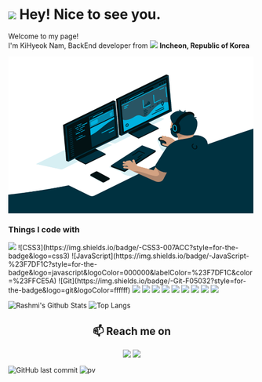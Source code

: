 <h1><img src="https://emojis.slackmojis.com/emojis/images/1531849430/4246/blob-sunglasses.gif?1531849430" width="30"/> Hey! Nice to see you.</h1>

<p>Welcome to my page! </br> I'm KiHyeok Nam, BackEnd developer from <img src=https://user-images.githubusercontent.com/75459974/227701787-bc508a43-7d2b-43c8-8888-b9b673ebaadd.png width="13"/> <b>Incheon, Republic of Korea</b></p>
<img align="center" alt="GIF" src="https://github.com/carpediem3651/carpediem3651/blob/main/code.gif?raw=true" width="500" height="320" />

<h3>Things I code with</h3>

<img src="https://img.shields.io/badge/-HTML5-F05032?style=for-the-badge&logo=html5&logoColor=ffffff">
![CSS3](https://img.shields.io/badge/-CSS3-007ACC?style=for-the-badge&logo=css3)
![JavaScript](https://img.shields.io/badge/-JavaScript-%23F7DF1C?style=for-the-badge&logo=javascript&logoColor=000000&labelColor=%23F7DF1C&color=%23FFCE5A)
![Git](https://img.shields.io/badge/-Git-F05032?style=for-the-badge&logo=git&logoColor=ffffff)
<img src="https://img.shields.io/badge/java-007396?style=for-the-badge&logo=java&logoColor=white">
<img src="https://img.shields.io/badge/Spring-6DB33F?style=for-the-badge&logo=Spring&logoColor=white">
<img src="https://img.shields.io/badge/Spring%20Boot-6DB33F?style=for-the-badge&logo=Spring&logoColor=white">
<img src="https://img.shields.io/badge/jquery-0769AD?style=for-the-badge&logo=jquery&logoColor=black">
<img src="https://img.shields.io/badge/MyBatis-26689A?style=for-the-badge&logo=&logoColor=white">
<img src="https://img.shields.io/badge/MySQL-4479A1?style=for-the-badge&logo=MySQL&logoColor=white">
<img src="https://img.shields.io/badge/oracle-F80000?style=for-the-badge&logo=oracle&logoColor=white">
<img src="https://img.shields.io/badge/thymeleaf-6DB33F?style=for-the-badge&logo=thymeleaf&logoColor=white">
<img src="https://img.shields.io/badge/apache tomcat-F8DC75?style=for-the-badge&logo=apachetomcat&logoColor=white">


![Rashmi's Github Stats](https://github-readme-stats.vercel.app/api?username=carpediem3651&show_icons=true&theme=radical)
![Top Langs](https://github-readme-stats.vercel.app/api/top-langs/?username=carpediem3651&layout=compact&theme=tokyonight)

<h2  align="center">📫 Reach me on</h2>
<p align="center">
  <a href="mailto:carpediem7490@gmail.com?subject=Hello%20Ileri,%20From%20Github"><img src="https://img.shields.io/badge/gmail-%23D14836.svg?&style=for-the-badge&logo=gmail&logoColor=white" /></a>
  <a href="https://gaksitalcoder.tistory.com/"><img src="https://img.shields.io/badge/Tistory-FFCA28?style=for-the-badge&logo=Tistory&logoColor=000000"/></a>
</p>

![GitHub last commit](https://img.shields.io/github/last-commit/carpediem3651/carpediem3651)
![pv](https://pageview.vercel.app/?github_user=carpediem3651)
